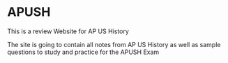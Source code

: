 # APUSH
This is a review Website for AP US History

The site is going to contain all notes from AP US History as well as sample questions to study and practice for the APUSH Exam
